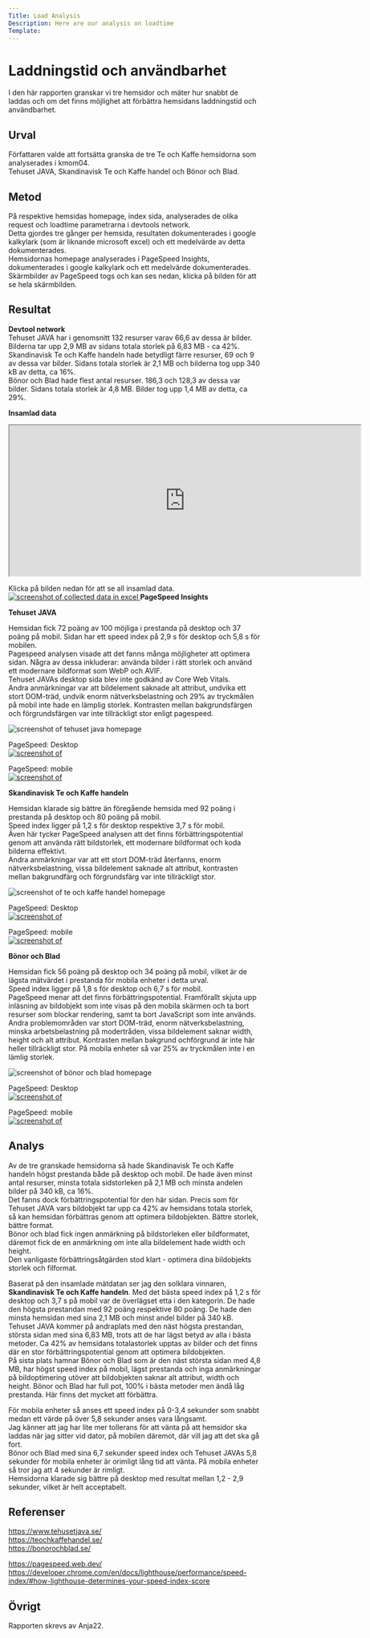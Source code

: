 ```yaml
---
Title: Load Analysis
Description: Here are our analysis on loadtime
Template: 
---
```


Laddningstid och användbarhet
=======================

I den här rapporten granskar vi tre hemsidor och mäter hur snabbt de laddas och om det finns möjlighet att förbättra hemsidans laddningstid och användbarhet.  

Urval
-----------------------

Författaren valde att fortsätta granska de tre Te och Kaffe hemsidorna som analyserades i kmom04.  
Tehuset JAVA, Skandinavisk Te och Kaffe handel och Bönor och Blad.

Metod
-----------------------

På respektive hemsidas homepage, index sida, analyserades de olika request och loadtime parametrarna i devtools network.  
Detta gjordes tre gånger per hemsida, resultaten dokumenterades i google kalkylark (som är liknande microsoft excel) och ett medelvärde av detta dokumenterades.  
Hemsidornas homepage analyserades i PageSpeed Insights, dokumenterades i google kalkylark och ett medelvärde dokumenterades.  
Skärmbilder av PageSpeed togs och kan ses nedan, klicka på bilden för att se hela skärmbilden.  

Resultat
-----------------------

**Devtool network**  
Tehuset JAVA har i genomsnitt 132 resurser varav 66,6 av dessa är bilder. Bilderna tar upp 2,9 MB av sidans totala storlek på 6,83 MB - ca 42%.  
Skandinavisk Te och Kaffe handeln hade betydligt färre resurser, 69 och 9 av dessa var bilder. Sidans totala storlek är 2,1 MB och bilderna tog upp 340 kB av detta, ca 16%.  
Bönor och Blad hade flest antal resurser. 186,3 och 128,3 av dessa var bilder. Sidans totala storlek är 4,8 MB. Bilder tog upp 1,4 MB av detta, ca 29%.  


**Insamlad data**  
  
<div class="iframeyou">
    <iframe title="google kalkyl" width="700" height="300" src="https://docs.google.com/spreadsheets/d/e/2PACX-1vQbI6JLJclrWjcc6-WepYcjFfJ5g93dXi2FombXGv4pm1atxQ8KS5D-LuxmX1Mnf1GAVr_YMF-xoEW3/pubhtml?widget=true&amp;headers=false"></iframe>  
</div>
  
Klicka på bilden nedan för att se all insamlad data.
<a href="%base_url%/image/datanetwork.png" target="_blank">
    <picture>
        <source media="(min-width:721px)" srcset="%base_url%/image/datanetwork.png?w=50%&q=25&area=0,8,50,0">
        <source media="(min-width:500px)" srcset="%base_url%/image/datanetwork.png?q=25">
        <img src="%base_url%/assets/img/datanetwork.png" alt="screenshot of collected data in excel">
    </picture>
</a>
**PageSpeed Insights**  

**Tehuset JAVA**  
  
Hemsidan fick 72 poäng av 100 möjliga i prestanda på desktop och 37 poäng på mobil. Sidan har ett speed index på 2,9 s för desktop och 5,8 s för mobilen.   
Pagespeed analysen visade att det fanns många möjligheter att optimera sidan. Några av dessa inkluderar: använda bilder i rätt storlek och använd ett modernare bildformat som WebP och AVIF.  
Tehuset JAVAs desktop sida blev inte godkänd av Core Web Vitals.  
Andra anmärkningar var att bildelement saknade alt attribut, undvika ett stort DOM-träd, undvik enorm nätverksbelastning och 29% av tryckmålen på mobil inte hade en lämplig storlek. Kontrasten mellan bakgrundsfärgen och förgrundsfärgen var inte tillräckligt stor enligt pagespeed.  
  
<picture>
    <source media="(min-width:721px)" srcset="%base_url%/image/javaload.png?w=25%&q=50">
    <source media="(min-width:500px)" srcset="%base_url%/image/javaload.png?w=25%&q=50">
    <img src="%base_url%/assets/img/javaload.png" alt="screenshot of tehuset java homepage">
</picture>
  
PageSpeed: Desktop  
<a href="%base_url%/image/speedjava.png" target="_blank">
    <picture>
        <source media="(min-width:721px)" srcset="%base_url%/image/speedjava.png?area=0,20,84,20">
        <source media="(min-width:500px)" srcset="%base_url%/image/speedjava.png?area=0,25,84,25">
        <img src="%base_url%/assets/img/speedjava.png" alt="screenshot of ">
    </picture>
</a>
  
PageSpeed: mobile  
<a href="%base_url%/image/speedjavamobil.png" target="_blank">
    <picture>
        <source media="(min-width:721px)" srcset="%base_url%/image/speedjavamobil.png?area=0,20,84,20">
        <source media="(min-width:500px)" srcset="%base_url%/image/speedjavamobil.png?area=0,25,84,25">
        <img src="%base_url%/assets/img/speedjavamobil.png" alt="screenshot of ">
    </picture>
</a>
  
**Skandinavisk Te och Kaffe handeln**  
  
Hemsidan klarade sig bättre än föregående hemsida med 92 poäng i prestanda på desktop och 80 poäng på mobil.  
Speed index ligger på 1,2 s för desktop respektive 3,7 s för mobil.  
Även här tycker PageSpeed analysen att det finns förbättringspotential genom att använda rätt bildstorlek, ett modernare bildformat och koda bilderna effektivt.  
Andra anmärkningar var att ett stort DOM-träd återfanns, enorm nätverksbelastning, vissa bildelement saknade alt attribut, kontrasten mellan bakgrundfärg och förgrundsfärg var inte tillräckligt stor.  

  
<picture>
    <source media="(min-width:721px)" srcset="%base_url%/image/teochkaffe1.png?w=25%&q=50">
    <source media="(min-width:500px)" srcset="%base_url%/image/teochkaffe1.png?w=25%&q=50">
    <img src="%base_url%/assets/img/teochkaffe1.png" alt="screenshot of te och kaffe handel homepage">
</picture>  
  
PageSpeed: Desktop  
<a href="%base_url%/image/speedteokaffedator.png" target="_blank">
    <picture>
        <source media="(min-width:721px)" srcset="%base_url%/image/speedteokaffedator.png?area=0,20,84,20">
        <source media="(min-width:500px)" srcset="%base_url%/image/speedteokaffedator.png?area=0,25,84,25">
        <img src="%base_url%/assets/img/speedteokaffedator.png" alt="screenshot of ">
    </picture>
</a>
  
PageSpeed: mobile  
<a href="%base_url%/image/speedteokaffemobil.png" target="_blank">
    <picture>
        <source media="(min-width:721px)" srcset="%base_url%/image/speedteokaffemobil.png?area=0,20,84,20">
        <source media="(min-width:500px)" srcset="%base_url%/image/speedteokaffemobil.png?area=0,25,84,25">
        <img src="%base_url%/assets/img/speedteokaffemobil.png" alt="screenshot of ">
    </picture>
</a>
  
**Bönor och Blad**  
  
Hemsidan fick 56 poäng på desktop och 34 poäng på mobil, vilket är de lägsta mätvärdet i prestanda för mobila enheter i detta urval.  
Speed index ligger på 1,8 s för desktop och 6,7 s för mobil.  
PageSpeed menar att det finns förbättringspotential. Framförallt skjuta upp inläsning av bildobjekt som inte visas på den mobila skärmen och ta bort resurser som blockar rendering, samt ta bort JavaScript som inte används.  
Andra problemområden var stort DOM-träd, enorm nätverksbelastning, minska arbetsbelastning på modertråden, vissa bildelement saknar width, height och alt attribut. Kontrasten mellan bakgrund ochförgrund är inte här heller tillräckligt stor. 
På mobila enheter så var 25% av tryckmålen inte i en lämlig storlek.  

<picture>
    <source media="(min-width:721px)" srcset="%base_url%/image/bonoroblad1.png?w=25%&q=50">
    <source media="(min-width:500px)" srcset="%base_url%/image/bonoroblad1.png?w=25%&q=50">
    <img src="%base_url%/assets/img/bonoroblad1.png" alt="screenshot of bönor och blad homepage">
</picture>  
  
PageSpeed: Desktop  
<a href="%base_url%/image/speedbonorobladdator.png" target="_blank">
    <picture>
        <source media="(min-width:721px)" srcset="%base_url%/image/speedbonorobladdator.png?area=0,20,84,20">
        <source media="(min-width:500px)" srcset="%base_url%/image/speedbonorobladdator.png?area=0,25,84,25">
        <img src="%base_url%/assets/img/speedbonorobladdator.png" alt="screenshot of ">
    </picture>
</a>
  
PageSpeed: mobile  
<a href="%base_url%/image/speedbonorobladmobil.png" target="_blank">
    <picture>
        <source media="(min-width:721px)" srcset="%base_url%/image/speedbonorobladmobil.png?area=0,20,84,20">
        <source media="(min-width:500px)" srcset="%base_url%/image/speedbonorobladmobil.png?area=0,25,84,25">
        <img src="%base_url%/assets/img/speedbonorobladmobil.png" alt="screenshot of ">
    </picture>
</a>

  
Analys
-----------------------

Av de tre granskade hemsidorna så hade Skandinavisk Te och Kaffe handeln högst prestanda både på desktop och mobil. De hade även minst antal resurser, minsta totala sidstorleken på 2,1 MB och minsta andelen bilder på 340 kB, ca 16%.  
Det fanns dock förbättringspotential för den här sidan. Precis som för Tehuset JAVA vars bildobjekt tar upp ca 42% av hemsidans totala storlek, så kan hemsidan förbättras genom att optimera bildobjekten. Bättre storlek, bättre format.  
Bönor och blad fick ingen anmärkning på bildstorleken eller bildformatet, däremot fick de en anmärkning om inte alla bildelement hade width och height.  
Den vanligaste förbättringsåtgärden stod klart - optimera dina bildobjekts storlek och filformat.  
  
Baserat på den insamlade mätdatan ser jag den solklara vinnaren, **Skandinavisk Te och Kaffe handeln**. Med det bästa speed index på 1,2 s för desktop och 3,7 s på mobil var de överlägset etta i den kategorin. De hade den högsta prestandan med 92 poäng respektive 80 poäng. De hade den minsta hemsidan med sina 2,1 MB och minst andel bilder på 340 kB.  
Tehuset JAVA kommer på andraplats med den näst högsta prestandan, största sidan med sina 6,83 MB, trots att de har lägst betyd av alla i bästa metoder. Ca 42% av hemsidans totalastorlek upptas av bilder och det finns där en stor förbättringspotential genom att optimera bildobjekten.  
På sista plats hamnar Bönor och Blad som är den näst största sidan med 4,8 MB, har högst speed index på mobil, lägst prestanda och inga anmärkningar på bildoptimering utöver att bildobjekten saknar alt attribut, width och height. Bönor och Blad har full pot, 100% i bästa metoder men ändå låg prestanda. Här finns det mycket att förbättra.   
  
För mobila enheter så anses ett speed index på 0-3,4 sekunder som snabbt medan ett värde på över 5,8 sekunder anses vara långsamt.  
Jag känner att jag har lite mer tollerans för att vänta på att hemsidor ska laddas när jag sitter vid dator, på mobilen däremot, där vill jag att det ska gå fort.  
Bönor och Blad med sina 6,7 sekunder speed index och Tehuset JAVAs 5,8 sekunder för mobila enheter är orimligt lång tid att vänta. På mobila enheter så tror jag att 4 sekunder är rimligt.  
Hemsidorna klarade sig bättre på desktop med resultat mellan 1,2 - 2,9 sekunder, vilket är helt acceptabelt.

Referenser
-----------------------
  
https://www.tehusetjava.se/  
https://teochkaffehandel.se/  
https://bonorochblad.se/  
  
https://pagespeed.web.dev/  
https://developer.chrome.com/en/docs/lighthouse/performance/speed-index/#how-lighthouse-determines-your-speed-index-score  

Övrigt
-----------------------

Rapporten skrevs av Anja22.